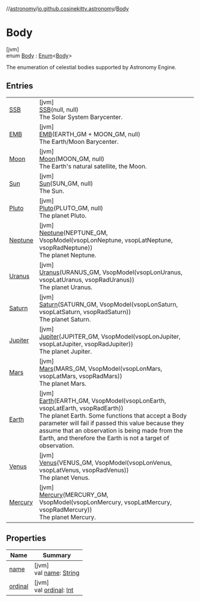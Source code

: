 //[astronomy](../../../index.md)/[io.github.cosinekitty.astronomy](../index.md)/[Body](index.md)

# Body

[jvm]\
enum [Body](index.md) : [Enum](https://kotlinlang.org/api/latest/jvm/stdlib/kotlin/-enum/index.html)&lt;[Body](index.md)&gt; 

The enumeration of celestial bodies supported by Astronomy Engine.

## Entries

| | |
|---|---|
| [SSB](-s-s-b/index.md) | [jvm]<br>[SSB](-s-s-b/index.md)(null, null)<br>The Solar System Barycenter. |
| [EMB](-e-m-b/index.md) | [jvm]<br>[EMB](-e-m-b/index.md)(EARTH_GM + MOON_GM, null)<br>The Earth/Moon Barycenter. |
| [Moon](-moon/index.md) | [jvm]<br>[Moon](-moon/index.md)(MOON_GM, null)<br>The Earth's natural satellite, the Moon. |
| [Sun](-sun/index.md) | [jvm]<br>[Sun](-sun/index.md)(SUN_GM, null)<br>The Sun. |
| [Pluto](-pluto/index.md) | [jvm]<br>[Pluto](-pluto/index.md)(PLUTO_GM, null)<br>The planet Pluto. |
| [Neptune](-neptune/index.md) | [jvm]<br>[Neptune](-neptune/index.md)(NEPTUNE_GM, VsopModel(vsopLonNeptune, vsopLatNeptune, vsopRadNeptune))<br>The planet Neptune. |
| [Uranus](-uranus/index.md) | [jvm]<br>[Uranus](-uranus/index.md)(URANUS_GM, VsopModel(vsopLonUranus, vsopLatUranus, vsopRadUranus))<br>The planet Uranus. |
| [Saturn](-saturn/index.md) | [jvm]<br>[Saturn](-saturn/index.md)(SATURN_GM, VsopModel(vsopLonSaturn, vsopLatSaturn, vsopRadSaturn))<br>The planet Saturn. |
| [Jupiter](-jupiter/index.md) | [jvm]<br>[Jupiter](-jupiter/index.md)(JUPITER_GM, VsopModel(vsopLonJupiter, vsopLatJupiter, vsopRadJupiter))<br>The planet Jupiter. |
| [Mars](-mars/index.md) | [jvm]<br>[Mars](-mars/index.md)(MARS_GM, VsopModel(vsopLonMars, vsopLatMars, vsopRadMars))<br>The planet Mars. |
| [Earth](-earth/index.md) | [jvm]<br>[Earth](-earth/index.md)(EARTH_GM, VsopModel(vsopLonEarth, vsopLatEarth, vsopRadEarth))<br>The planet Earth. Some functions that accept a Body parameter will fail if passed this value because they assume that an observation is being made from the Earth, and therefore the Earth is not a target of observation. |
| [Venus](-venus/index.md) | [jvm]<br>[Venus](-venus/index.md)(VENUS_GM, VsopModel(vsopLonVenus, vsopLatVenus, vsopRadVenus))<br>The planet Venus. |
| [Mercury](-mercury/index.md) | [jvm]<br>[Mercury](-mercury/index.md)(MERCURY_GM, VsopModel(vsopLonMercury, vsopLatMercury, vsopRadMercury))<br>The planet Mercury. |

## Properties

| Name | Summary |
|---|---|
| [name](../-node-event-kind/-invalid/index.md#-372974862%2FProperties%2F-1216412040) | [jvm]<br>val [name](../-node-event-kind/-invalid/index.md#-372974862%2FProperties%2F-1216412040): [String](https://kotlinlang.org/api/latest/jvm/stdlib/kotlin/-string/index.html) |
| [ordinal](../-node-event-kind/-invalid/index.md#-739389684%2FProperties%2F-1216412040) | [jvm]<br>val [ordinal](../-node-event-kind/-invalid/index.md#-739389684%2FProperties%2F-1216412040): [Int](https://kotlinlang.org/api/latest/jvm/stdlib/kotlin/-int/index.html) |
